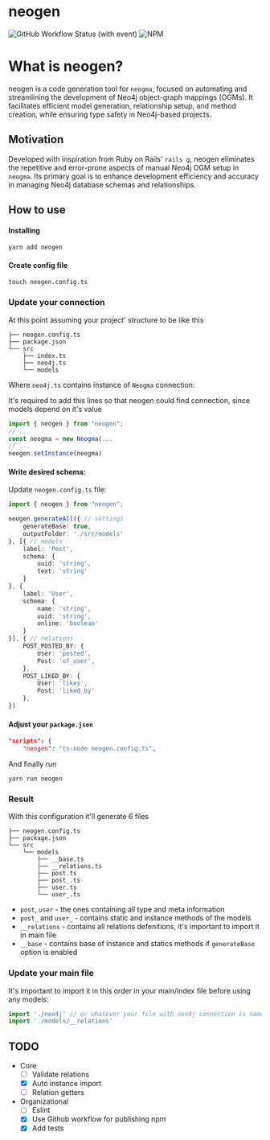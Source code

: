 # neogen

![GitHub Workflow Status (with event)](https://img.shields.io/github/actions/workflow/status/fulcanelly/neogen/test.yml)
![NPM](https://img.shields.io/npm/l/neogen)

# What is neogen?

neogen is a code generation tool for `neogma`, focused on automating and streamlining the development of Neo4j object-graph mappings (OGMs). It facilitates efficient model generation, relationship setup, and method creation, while ensuring type safety in Neo4j-based projects.

## Motivation

Developed with inspiration from Ruby on Rails' `rails g`, neogen eliminates the repetitive and error-prone aspects of manual Neo4j OGM setup in `neogma`. Its primary goal is to enhance development efficiency and accuracy in managing Neo4j database schemas and relationships.


## How to use

#### Installing

```shell
yarn add neogen
```

#### Create config file

```shell
touch neogen.config.ts

```

### Update your connection

At this point assuming your project' structure to be like this
```
├── neogen.config.ts
├── package.json
└── src
    ├── index.ts
    ├── neo4j.ts
    └── models
```

Where `neo4j.ts` contains instance of `Neogma` connection:

It's required to add this lines so that neogen could find connection, since models depend on it's value

```typescript
import { neogen } from "neogen";
// ...
const neogma = new Neogma(...
// ...
neogen.setInstance(neogma)

```

#### Write desired schema:

Update `neogen.config.ts` file:

```typescript
import { neogen } from "neogen";

neogen.generateAll({ // settings
    generateBase: true,
    outputFolder: './src/models'
}, [{ // models
    label: 'Post',
    schema: {
        uuid: 'string',
        text: 'string'
    }
}, {
    label: 'User',
    schema: {
        name: 'string',
        uuid: 'string',
        online: 'boolean'
    }
}], { // relations
    POST_POSTED_BY: {
        User: 'posted',
        Post: 'of_user',
    },
    POST_LIKED_BY: {
        User: 'likes',
        Post: 'liked_by'
    },
})
```

#### Adjust your `package.json`

```json
"scripts": {
    "neogen": "ts-node neogen.config.ts",
```

And finally run

```shell
yarn run neogen
```

### Result

With this configuration it'll generate 6 files

```
├── neogen.config.ts
├── package.json
└── src
    └── models
        ├── __base.ts
        ├── __relations.ts
        ├── post.ts
        ├── post_.ts
        ├── user.ts
        └── user_.ts

```

- `post`, `user` - the ones containing all type and meta information
- `post_` and `user_` - contains static and instance methods of the models
- `__relations` - contains all relations defenitions, it's important to import it in main file
- `__base` - contains base of instance and statics methods if `generateBase` option is enabled

### Update your main file

It's important to import it in this order in your main/index file before using any models:

```ts
import './neo4j' // or whatever your file with neo4j connection is named
import './models/__relations'
```


## TODO
- Core
     - [ ] Validate relations
     - [x] Auto instance import
     - [ ] Relation getters
- Organizational
     - [ ] Eslint
     - [x] Use Github workflow for publishing npm
     - [x] Add tests

